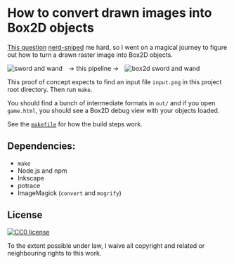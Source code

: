 # How to convert drawn images into Box2D objects

[This question][1] [nerd-sniped][2] me hard, so I went on a magical journey to
figure out how to turn a drawn raster image into Box2D objects.

![sword and
wand](https://cloud.githubusercontent.com/assets/5231746/12706961/9c9dfb1e-c88d-11e5-8738-f8927d8c9ffb.png) →
this pipeline → ![box2d sword and
wand](https://cloud.githubusercontent.com/assets/5231746/12707020/646bb46a-c88e-11e5-9d6b-16a0cab0739b.gif)

This proof of concept expects to find an input file `input.png` in this project
root directory.  Then run `make`. 

You should find a bunch of intermediate formats in `out/` and if you open
`game.html`, you should see a Box2D debug view with your objects loaded.

See the [`makefile`][3] for how the build steps work.

## Dependencies:

-   `make`
-   Node.js and npm
-   Inkscape
-   potrace
-   ImageMagick (`convert` and `mogrify`)

## License

[![CC0 license](https://licensebuttons.net/p/zero/1.0/88x31.png)][4]

To the extent possible under law, I waive all copyright and related or
neighbouring rights to this work.

[1]: http://gamedev.stackexchange.com/questions/109216/box2d-dynamic-assignment-of-fixture-shapes-based-on-sprite-alpha-channel
[2]: https://xkcd.com/356/
[3]: makefile
[4]: http://creativecommons.org/publicdomain/zero/1.0/
